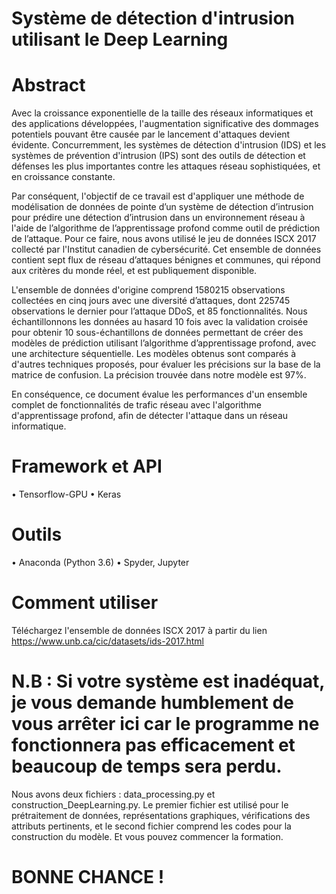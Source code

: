 # Système de détection d'intrusion utilisant le Deep Learning

# Abstract

Avec la croissance exponentielle de la taille des réseaux informatiques et des applications développées, l'augmentation significative des dommages potentiels pouvant être causée par le lancement d'attaques devient évidente. Concurremment, les systèmes de détection d'intrusion (IDS) et les systèmes de prévention d'intrusion (IPS) sont des outils de détection et défenses les plus importantes contre les attaques réseau sophistiquées, et en croissance constante. 

Par conséquent, l'objectif de ce travail est d'appliquer une méthode de modélisation de données de pointe d’un système de détection d’intrusion pour prédire une détection d’intrusion dans un environnement réseau à l'aide de l’algorithme de l’apprentissage profond  comme outil de prédiction de l’attaque.
Pour ce faire, nous avons utilisé le jeu de données ISCX 2017 collecté par l'Institut canadien de cybersécurité. Cet ensemble de données contient sept flux de réseau d’attaques bénignes et communes, qui répond aux critères du monde réel, et est publiquement disponible. 

L'ensemble de données d'origine comprend 1580215 observations collectées en cinq jours avec une diversité d’attaques, dont 225745 observations le dernier pour l’attaque DDoS, et 85 fonctionnalités. Nous échantillonnons les données au hasard 10 fois avec la validation croisée pour obtenir 10 sous-échantillons de données permettant de créer des modèles de prédiction utilisant l’algorithme d’apprentissage profond, avec une architecture séquentielle.
Les modèles obtenus sont comparés à d'autres techniques proposés, pour évaluer les précisions sur la base de la matrice de confusion. La précision trouvée dans notre modèle est 97\%.

En conséquence, ce document évalue les performances d'un ensemble complet de fonctionnalités de trafic réseau avec l'algorithme d'apprentissage profond, afin de détecter l'attaque dans un réseau informatique.

# Framework et API
•	Tensorflow-GPU
•	Keras
# Outils
•	Anaconda (Python 3.6)
•	Spyder, Jupyter 
# Comment utiliser
Téléchargez l'ensemble de données ISCX 2017 à partir du lien
https://www.unb.ca/cic/datasets/ids-2017.html
# N.B : Si votre système est inadéquat, je vous demande humblement de vous arrêter ici car le programme ne fonctionnera pas efficacement et beaucoup de temps sera perdu.
Nous avons deux fichiers : data_processing.py et construction_DeepLearning.py. Le premier fichier est utilisé pour le prétraitement de données, représentations graphiques, vérifications des attributs pertinents, et le second fichier comprend les codes pour la construction du modèle.
Et vous pouvez commencer la formation.
# BONNE CHANCE ! 
